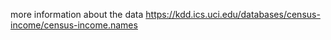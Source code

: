 more information about the data
https://kdd.ics.uci.edu/databases/census-income/census-income.names
